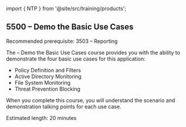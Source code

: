 import { NTP } from '@site/src/training/products';

## 5500 <NTP /> – Demo the Basic Use Cases

Recommended prerequisite: 3503 <NTP /> – Reporting

The <NTP /> – Demo the Basic Use Cases course provides you with the ability to demonstrate the four basic use cases for this application:

* Policy Definition and Filters
* Active Directory Monitoring
* File System Monitoring
* Threat Prevention Blocking

When you complete this course, you will understand the scenario and demonstration talking points for each use case.

Estimated length: 20 minutes
